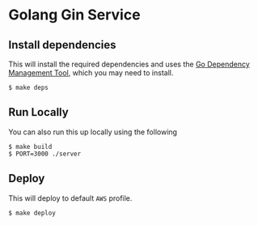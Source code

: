 
# Golang Gin Service


## Install dependencies

This will install the required dependencies and uses the [Go Dependency Management Tool](https://github.com/golang/dep),
which you may need to install.

```
$ make deps
```

## Run Locally

You can also run this up locally using the following

```
$ make build
$ PORT=3000 ./server
```

## Deploy

This will deploy to default `AWS` profile.

```
$ make deploy
```
